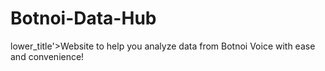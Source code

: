 # Botnoi-Data-Hub
lower_title'>Website to help you analyze data from Botnoi Voice with ease and convenience!
